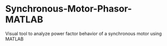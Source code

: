 # Synchronous-Motor-Phasor-MATLAB
Visual tool to analyze power factor behavior of a synchronous motor using MATLAB
